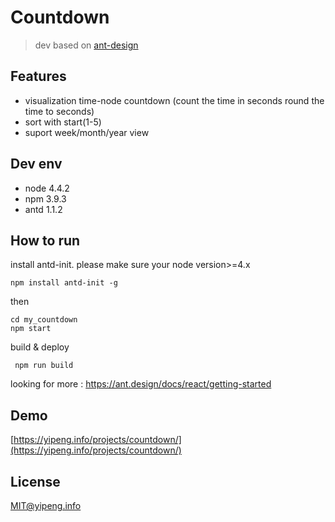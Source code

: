 # Countdown 
> dev based on [ant-design](http://ant.design/)

## Features
- visualization time-node countdown (count the time in seconds round the time to seconds)
- sort with start(1-5)
- suport week/month/year view

## Dev env
- node 4.4.2
- npm 3.9.3
- antd 1.1.2

## How to run
install antd-init. please make sure your node version>=4.x
```
npm install antd-init -g
```   
  
then 
```
cd my_countdown
npm start
```  

build & deploy
```
 npm run build
```

looking for more : https://ant.design/docs/react/getting-started

## Demo
[https://yipeng.info/projects/countdown/](https://yipeng.info/projects/countdown/)

## License
MIT@yipeng.info

